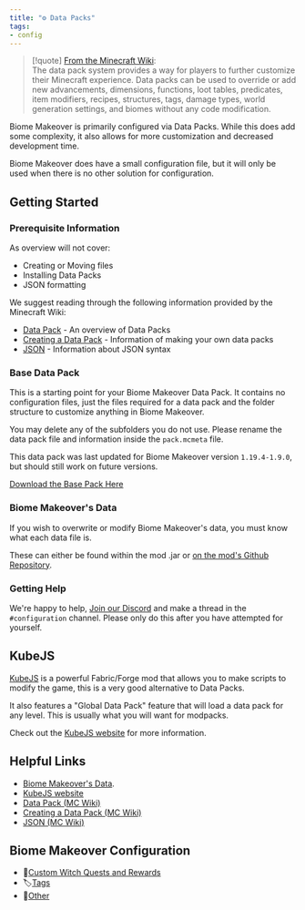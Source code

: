 ```yaml
---
title: "⚙️ Data Packs"
tags:
- config
---
```


> [!quote] [From the Minecraft Wiki](https://minecraft.fandom.com/wiki/Data_pack):  
The data pack system provides a way for players to further customize their Minecraft experience. 
Data packs can be used to override or add new advancements, dimensions, functions, loot tables, predicates, item modifiers, recipes, structures, tags, damage types, world generation settings, and biomes without any code modification.


Biome Makeover is primarily configured via Data Packs.  While this does add some complexity, it also allows for more customization and decreased development time. 

Biome Makeover does have a small configuration file, but it will only be used when there is no other solution for configuration.  

## Getting Started

### Prerequisite Information
As overview will not cover:
- Creating or Moving files
- Installing Data Packs
- JSON formatting

We suggest reading through the following information provided by the Minecraft Wiki:
- [Data Pack](https://minecraft.fandom.com/wiki/Data_pack) - An overview of Data Packs
- [Creating a Data Pack](https://minecraft.fandom.com/wiki/Tutorials/Creating_a_data_pack) - Information of making your own data packs
- [JSON](https://minecraft.fandom.com/wiki/JSON) - Information about JSON syntax

### Base Data Pack
This is a starting point for your Biome Makeover Data Pack. It contains no configuration files, just the files required for a data pack and the folder structure to customize anything in Biome Makeover.  

You may delete any of the subfolders you do not use. Please rename the data pack file and information inside the `pack.mcmeta` file.

This data pack was last updated for Biome Makeover version `1.19.4-1.9.0`, but should still work on future versions.

[Download the Base Pack Here](https://github.com/Lemonszz/Biome-Makeover-Docs/raw/master/notes/config/biomemakeover-example-datapack.zip)

### Biome Makeover's Data
If you wish to overwrite or modify Biome Makeover's data, you must know what each data file is.  

These can either be found within the mod .jar or [on the mod's Github Repository](https://github.com/Lemonszz/Biome-Makeover/tree/HEAD/common/src/main/resources/data).

### Getting Help  
We're happy to help, [Join our Discord](https://discord.gg/D5bNnw7) and make a thread in the `#configuration` channel. Please only do this after you have attempted for yourself.

## KubeJS
[KubeJS](https://www.curseforge.com/minecraft/mc-mods/kubejs) is a powerful Fabric/Forge mod that allows you to make scripts to modify the game, this is a very good alternative to Data Packs.

It also features a "Global Data Pack" feature that will load a data pack for any level. This is usually what you will want for modpacks.

Check out the [KubeJS website](https://kubejs.com/) for more information.

## Helpful Links
- [Biome Makeover's Data](https://github.com/Lemonszz/Biome-Makeover/tree/HEAD/common/src/main/resources/data).
- [KubeJS website](https://kubejs.com/)
- [Data Pack (MC Wiki)](https://minecraft.fandom.com/wiki/Data_pack)
- [Creating a Data Pack  (MC Wiki)](https://minecraft.fandom.com/wiki/Tutorials/Creating_a_data_pack)
- [JSON (MC Wiki)](https://minecraft.fandom.com/wiki/JSON)

## Biome Makeover Configuration
- 🧹[Custom Witch Quests and Rewards](notes/config/witch_quests)
- 🏷️[Tags](notes/config/tags)
- 🦦[Other](notes/config/other)